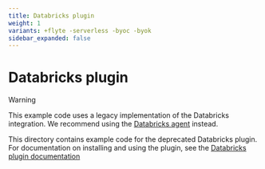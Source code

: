 ```yaml
---
title: Databricks plugin
weight: 1
variants: +flyte -serverless -byoc -byok
sidebar_expanded: false
---
```


# Databricks plugin

> [!WARNING]
> This example code uses a legacy implementation of the Databricks integration. We recommend using the [Databricks agent](https://docs.flyte.org/en/latest/flytesnacks/examples/databricks_agent/index.html) instead.

This directory contains example code for the deprecated Databricks plugin. For documentation on installing and using the plugin, see the [Databricks plugin documentation](https://docs.flyte.org/en/latest/deprecated_integrations/databricks_plugin/index.html)
